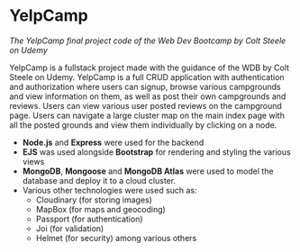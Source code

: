 # YelpCamp
*The YelpCamp final project code of the Web Dev Bootcamp by Colt Steele on Udemy*

YelpCamp is a fullstack project made with the guidance of the WDB by Colt Steele on Udemy. YelpCamp is a full CRUD application with authentication
and authorization where users can signup, browse various campgrounds and view information on them, as well as post their own campgrounds and reviews. Users can
view various user posted reviews on the campground page. Users can navigate a large cluster map on the main index page
with all the posted grounds and view them individually by clicking on a node.

- **Node.js** and **Express** were used for the backend
- **EJS** was used alongside **Bootstrap** for rendering and styling the various views
- **MongoDB**, **Mongoose** and **MongoDB Atlas** were used to model the database and deploy it to a cloud cluster. 
- Various other technologies were used such as:
  - Cloudinary (for storing images)
  -  MapBox (for maps and geocoding)
  -  Passport (for authentication)
  -  Joi (for validation)
  -  Helmet (for security)
  among various others
